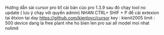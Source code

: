 Hướng dẫn sài cursor pro
b1 cài bản củo pro  1.3.9
sau đó chạy tool no update ( lưu ý chạy với quyền admin)
NHAN CTRL+  SHIF +  P để cài extexion
tai êtxion tại day
https://github.com/kienlovc/cursor
key : kienit2005 
limit : 500 device
dang la free plant nhe 
ho bien len pro
sai all model moi nhat nolimit
